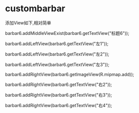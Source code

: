 # custombarbar

添加View如下,相对简单

barbar6.addMiddleViewExist(barbar6.getTextView("标题6"));

barbar6.addLeftView(barbar6.getTextView("左1"));

barbar6.addLeftView(barbar6.getTextView("左2"));

barbar6.addLeftView(barbar6.getTextView("左3"));

barbar6.addRightView(barbar6.getImageView(R.mipmap.add));

barbar6.addRightView(barbar6.getTextView("右2"));

barbar6.addRightView(barbar6.getTextView("右3"));

barbar6.addRightView(barbar6.getTextView("右4"));

